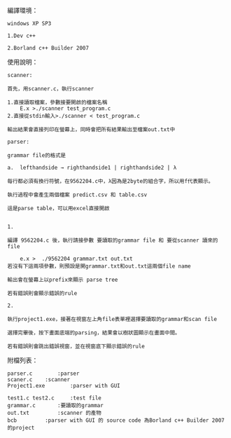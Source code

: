編譯環境：

	windows XP SP3

	1.Dev c++

	2.Borland c++ Builder 2007

使用說明：

	scanner:

	首先，用scanner.c，執行scanner

	1.直接讀取檔案，參數接要開啟的檔案名稱
		E.x >./scanner test_program.c
	2.直接從stdin輸入>./scanner < test_program.c

	輸出結果會直接列印在螢幕上，同時會把所有結果輸出至檔案out.txt中

	parser:

	grammar file的格式是

	a.	lefthandside → righthandside1 | righthandside2 | λ

	每行都必須有換行符號，在9562204.c中，λ因為是2byte的組合字，所以用f代表顯示。
	
	執行過程中會產生兩個檔案 predict.csv 和 table.csv

	這是parse table，可以用excel直接開啟


	1.

	編譯 9562204.c 後，執行請接參數 要讀取的grammar file 和 要從scanner 讀來的file

		e.x >  ./9562204 grammar.txt out.txt
	若沒有下這兩項參數，則預設是開grammar.txt和out.txt這兩個file name

	輸出會在螢幕上以prefix來顯示 parse tree

	若有錯誤則會顯示錯誤的rule

	2.
	
	執行project1.exe，接著在視窗左上角file表單裡選擇要讀取的grammar和scan file

	選擇完畢後，按下畫面底端的parsing，結果會以樹狀圖顯示在畫面中間。

	若有錯誤則會跳出錯誤視窗，並在視窗底下顯示錯誤的rule

	

附檔列表：

	parser.c 		:parser
	scaner.c	:scanner
	Project1.exe		:parser with GUI

	test1.c test2.c		:test file
	grammar.c		:要讀取的grammar
	out.txt			:scanner 的產物
	bcb			:parser with GUI 的 source code 為Borland c++ Builder 2007的project
	
